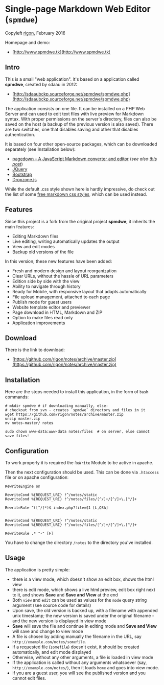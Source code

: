Single-page Markdown Web Editor (`spmdwe`)
===
Copyleft [rigon](http://www.rigon.tk), February 2016

Homepage and demo:

* [http://www.spmdwe.tk](http://www.spmdwe.tk)


Intro
---

This is a small "web application". It's based on a application called **spmdwe**, created by sdaau in 2012:

* [http://sdaaubckp.sourceforge.net/spmdwe/spmdwe.php](http://sdaaubckp.sourceforge.net/spmdwe/spmdwe.php) 

The application consists on one file. It can be installed on a PHP Web Server and can used to edit text files with live preview for Markdown syntax. With proper permissions on the server's directory, files can also be saved on the host (a backup of the previous version is also saved). There are two switches, one that disables saving and other that disables authentication.

It is based on four other open-source packages, which can be downloaded separately (see Installation below):

* [pagedown - A JavaScript Markdown converter and editor](http://code.google.com/p/pagedown/) (_see also [this post](http://stackoverflow.com/a/135155/277826)_)
* [JQuery](http://jquery.com/)
* [Bootstrap](http://getbootstrap.com/)
* [Dropzone.js](http://www.dropzonejs.com/)

While the default .css style shown here is hardly impressive, do check out the list of some [free markdown css styles](markdown_styles), which can be used instead.

Features
---
Since this project is a fork from the original project **spmdwe**, it inherits the main features:

* Editing Markdown files
* Live editing, writing automatically updates the output
* View and edit modes
* Backup old versions of the file

In this version, these new features have been added:

* Fresh and modern design and layout reorganization
* Clear URLs, without the hassle of URL parameters
* Edition side by side with the view
* Ability to navigate through history
* Ready for Mobile, with responsive layout that adapts automatically
* File upload management, attached to each page
* Publish mode for guest users
* Website template editor and previewer
* Page download in HTML, Markdown and ZIP
* Option to make files read only
* Application improvements

Download
---
There is the link to download:

* [https://github.com/rigon/notes/archive/master.zip](https://github.com/rigon/notes/archive/master.zip)

Installation
---

Here are the steps needed to install this application, in the form of `bash` commands:

    # mkdir spmdwe # if downloading manually, else:
    # checkout from svn - creates `spmdwe` directory and files in it
    wget https://github.com/rigon/notes/archive/master.zip
    unzip master.zip
    mv notes-master/ notes

    sudo chown www-data:www-data notes/files  # on server, else cannot save files!


Configuration
---
To work properly it is required the ```ReWrite``` Module to be active in apache.

Then the next configuration should be used. This can be done via `.htaccess` file or on apache configuration:

    RewriteEngine on
    
    RewriteCond %{REQUEST_URI} !^/notes/static
    RewriteCond %{REQUEST_URI} !^/notes/files/[^/]+/[^/]+\.[^/]+
    
    RewriteRule ^([^/]*)$ index.php?file=$1 [L,QSA]
    
    
    RewriteCond %{REQUEST_URI} !^/notes/static
    RewriteCond %{REQUEST_URI} !^/notes/files/[^/]+/[^/]+\.[^/]+
    
    RewriteRule .* "-" [F]

You have to change the directory `/notes` to the directory you've installed.


Usage
----

The application is pretty simple:

* there is a view mode, which doesn't show an edit box, shows the html view
* there is edit mode, which shows a live html preview, edit box right next to it, and shows **Save** and **Save and View** at the end
* Both `view` and `edit` can be used as values for the `mode` query string argument (see source code for details)
* Upon save, the old version is backed up, with a filename with appended unix timestamp; the new version is saved under the original filename - and the new version is displayed in view mode
* **Save** will save the file and continue in editing mode and **Save and View** will save and change to view mode
* A file is chosen by adding manually the filename in the URL, say `http://example.com/notes/somefile.`
* If a requested file (`somefile`) doesn't exist, it should be created automatically, and edit mode displayed
* Otherwise, without any other arguments, a file is loaded in view mode
* If the application is called without any arguments whatsoever (say, `http://example.com/notes/`), then it loads `home` and goes into view mode.
* If you are a guest user, you will see the published version and you cannot edit files.
